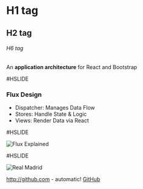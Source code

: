# H1 tag
## H2 tag
###### H6 tag

An **application architecture** for React and Bootstrap

#HSLIDE

### Flux Design

- Dispatcher: Manages Data Flow
- Stores: Handle State & Logic
- Views: Render Data via React

#HSLIDE

![Flux Explained](https://facebook.github.io/flux/img/flux-simple-f8-diagram-explained-1300w.png)

#HSLIDE

![Real Madrid](http://malaysiachess.com/public/mcf-logo-bgW-300x300.png)

http://github.com - automatic!
[GitHub](http://github.com)

